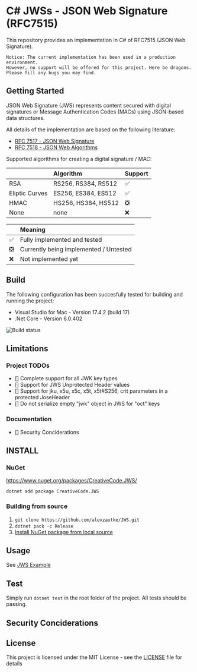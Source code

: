 # C# JWSs - JSON Web Signature (RFC7515)
This repository provides an implementation in C# of RFC7515 (JSON Web Signature).

`Notice: The current implementation has been used in a production environment.` 
<br>`However, no support will be offered for this project. Here be dragons. Please fill any bugs you may find.`

## Getting Started

JSON Web Signature (JWS) represents content secured with digital
   signatures or Message Authentication Codes (MACs) using JSON-based
   data structures.

All details of the implementation are based on the following literature:
* [RFC 7517 - JSON Web Signature](https://www.rfc-editor.org/rfc/rfc7515.txt)
* [RFC 7518 - JSON Web Algorithms](https://www.rfc-editor.org/rfc/rfc7518.txt)

Supported algorithms for creating a digital signature / MAC:

|                | Algorithm | Support |
|----------------|:-----------------------------|:-------------------------------|
| RSA            | RS256, RS384, RS512          | :white_check_mark: 
| Eliptic Curves | ES256, ES384, ES512          | :white_check_mark:
| HMAC           | HS256, HS384, HS512          | :negative_squared_cross_mark:
| None           | none                         | :x: 

|                               | Meaning |
|-------------------------------|:-------------                         |
| :white_check_mark:            | Fully implemented and tested           |
| :negative_squared_cross_mark: | Currently being implemented / Untested |
| :x:                           | Not implemented yet                    |

## Build

The following configuration has been succesfully tested for building and running the project:
* Visual Studio for Mac - Version 17.4.2 (build 17)
* .Net Core - Version 6.0.402

![Build status](https://github.com/alexzautke/JWS/actions/workflows/main.yml/badge.svg?branch=develop)

## Limitations

### Project TODOs
- [] Complete support for all JWK key types
- [] Support for JWS Unprotected Header values
- [] Support for jku, x5u, x5c, x5t, x5t#S256, crit parameters in a protected JoseHeader
- [] Do not serialize empty "jwk" object in JWS for "oct" keys

### Documentation
- [] Security Conciderations

## INSTALL

### NuGet

https://www.nuget.org/packages/CreativeCode.JWS/

``dotnet add package CreativeCode.JWS``

### Building from source

1. ``git clone https://github.com/alexzautke/JWS.git``
2. ``dotnet pack -c Release``
3. [Install NuGet package from local source](https://docs.microsoft.com/en-us/nuget/consume-packages/ways-to-install-a-package)

## Usage

See [JWS Example](https://gist.github.com/alexzautke/5aafda0cb1da8f17d0a8973512a066e9)

## Test

Simply run ``dotnet test`` in the root folder of the project. All tests should be passing.

## Security Conciderations

## License
This project is licensed under the MIT License - see the [LICENSE](LICENSE) file for details 
